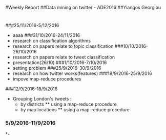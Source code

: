 #Weekly Report
##Data mining on twitter - ADE2016 
##Yiangos Georgiou
#
###25/11/2016-5/12/2016
 *  aaaa
###31/10/2016-24/11/2016
 * research on classification algorithms
 * research on papers relate to topic classification
###10/10/2016-26/10/2016
 * research on papers relate to tweet classification
 * presentation(26/10)
###1/10/2016-7/10/2016
 * setting problem 
###25/9/2016-30/9/2016
 * research on how twitter works(features)
###19/9/2016-25/9/2016
 * impove map-reduce procedures
 
###12/9/2016-18/9/2016
 * Grouping London's tweets :
   * by districts ** using a map-reduce procedure
    * by map locations ** using a map-reduce procedure

### 5/9/2016-11/9/2016
 *-
